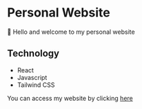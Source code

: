 # Personal Website

👋 Hello and welcome to my personal website

## Technology
- React
- Javascript
- Tailwind CSS

You can access my website by clicking [here](https://yequan99.github.io/)